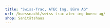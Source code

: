 ```yaml
---
title: "Swiss-Trac, ATEC Ing. Büro AG"
url: /kuessnacht/swiss-trac-atec-ing-buero-ag/
shop: Sanitätshaus
---
```

